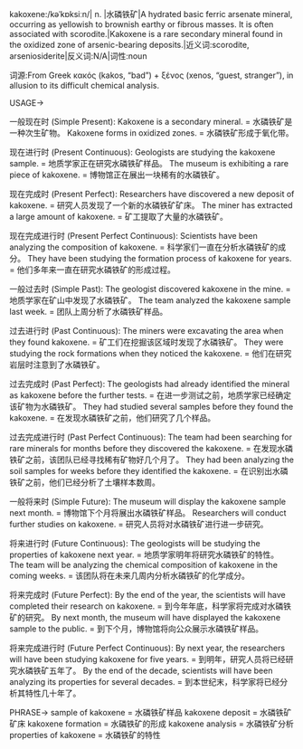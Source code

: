 kakoxene:/kəˈkɒksiːn/| n. |水磷铁矿|A hydrated basic ferric arsenate mineral, occurring as yellowish to brownish earthy or fibrous masses. It is often associated with scorodite.|Kakoxene is a rare secondary mineral found in the oxidized zone of arsenic-bearing deposits.|近义词:scorodite, arseniosiderite|反义词:N/A|词性:noun

词源:From Greek κακός (kakos, “bad”) + ξένος (xenos, “guest, stranger”), in allusion to its difficult chemical analysis.

USAGE->

一般现在时 (Simple Present):
Kakoxene is a secondary mineral. = 水磷铁矿是一种次生矿物。
Kakoxene forms in oxidized zones. = 水磷铁矿形成于氧化带。

现在进行时 (Present Continuous):
Geologists are studying the kakoxene sample. = 地质学家正在研究水磷铁矿样品。
The museum is exhibiting a rare piece of kakoxene. = 博物馆正在展出一块稀有的水磷铁矿。

现在完成时 (Present Perfect):
Researchers have discovered a new deposit of kakoxene. = 研究人员发现了一个新的水磷铁矿矿床。
The miner has extracted a large amount of kakoxene. = 矿工提取了大量的水磷铁矿。

现在完成进行时 (Present Perfect Continuous):
Scientists have been analyzing the composition of kakoxene. = 科学家们一直在分析水磷铁矿的成分。
They have been studying the formation process of kakoxene for years. = 他们多年来一直在研究水磷铁矿的形成过程。


一般过去时 (Simple Past):
The geologist discovered kakoxene in the mine. = 地质学家在矿山中发现了水磷铁矿。
The team analyzed the kakoxene sample last week. = 团队上周分析了水磷铁矿样品。


过去进行时 (Past Continuous):
The miners were excavating the area when they found kakoxene. = 矿工们在挖掘该区域时发现了水磷铁矿。
They were studying the rock formations when they noticed the kakoxene. = 他们在研究岩层时注意到了水磷铁矿。


过去完成时 (Past Perfect):
The geologists had already identified the mineral as kakoxene before the further tests. = 在进一步测试之前，地质学家已经确定该矿物为水磷铁矿。
They had studied several samples before they found the kakoxene. = 在发现水磷铁矿之前，他们研究了几个样品。


过去完成进行时 (Past Perfect Continuous):
The team had been searching for rare minerals for months before they discovered the kakoxene. = 在发现水磷铁矿之前，该团队已经寻找稀有矿物好几个月了。
They had been analyzing the soil samples for weeks before they identified the kakoxene. = 在识别出水磷铁矿之前，他们已经分析了土壤样本数周。


一般将来时 (Simple Future):
The museum will display the kakoxene sample next month. = 博物馆下个月将展出水磷铁矿样品。
Researchers will conduct further studies on kakoxene. = 研究人员将对水磷铁矿进行进一步研究。


将来进行时 (Future Continuous):
The geologists will be studying the properties of kakoxene next year. = 地质学家明年将研究水磷铁矿的特性。
The team will be analyzing the chemical composition of kakoxene in the coming weeks. = 该团队将在未来几周内分析水磷铁矿的化学成分。


将来完成时 (Future Perfect):
By the end of the year, the scientists will have completed their research on kakoxene. = 到今年年底，科学家将完成对水磷铁矿的研究。
By next month, the museum will have displayed the kakoxene sample to the public. = 到下个月，博物馆将向公众展示水磷铁矿样品。


将来完成进行时 (Future Perfect Continuous):
By next year, the researchers will have been studying kakoxene for five years. = 到明年，研究人员将已经研究水磷铁矿五年了。
By the end of the decade, scientists will have been analyzing its properties for several decades. = 到本世纪末，科学家将已经分析其特性几十年了。


PHRASE->
sample of kakoxene = 水磷铁矿样品
kakoxene deposit = 水磷铁矿矿床
kakoxene formation = 水磷铁矿的形成
kakoxene analysis = 水磷铁矿分析
properties of kakoxene = 水磷铁矿的特性
